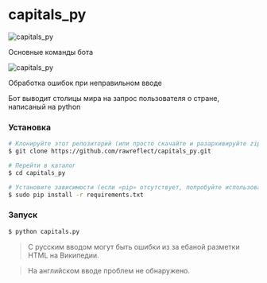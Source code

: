 # capitals_py

![capitals_py](https://i.imgur.com/IhBZN8P.png "screenshot")​

Основные команды бота

![capitals_py](https://i.imgur.com/6Rn29f1.png "screenshot")​

Обработка ошибок при неправильном вводе

Бот выводит столицы мира на запрос пользователя о стране, написаный на python


### Установка

```sh
# Клонируйте этот репозиторий (или просто скачайте и разархивируйте zip)
$ git clone https://github.com/rawreflect/capitals_py.git

# Перейти в каталог
$ cd capitals_py

# Установите зависимости (если «pip» отсутствует, попробуйте использовать «pip3»)
$ sudo pip install -r requirements.txt
```

### Запуск

```sh
$ python capitals.py
```

> С русским вводом могут быть ошибки из за ебаной разметки HTML на Википедии.

> На английском вводе проблем не обнаружено.
